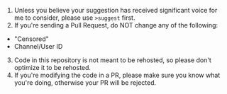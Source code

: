 1. Unless you believe your suggestion has received significant voice for me to consider, please use `>suggest` first.
2. If you're sending a Pull Request, do NOT change any of the following:
* "Censored"
* Channel/User ID

3. Code in this repository is not meant to be rehosted, so please don't optimize it to be rehosted.
4. If you're modifying the code in a PR, please make sure you know what you're doing, otherwise your PR will be rejected.
